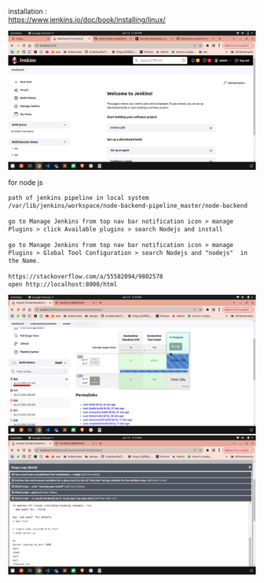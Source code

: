 installation :          
https://www.jenkins.io/doc/book/installing/linux/           

![Alt text](<Screenshot from 2024-01-13 23-45-55.png>)

for node js 
```
path of jenkins pipeline in local system 
/var/lib/jenkins/workspace/node-backend-pipeline_master/node-backend

go to Manage Jenkins from top nav bar notification icon > manage Plugins > click Available plugins > search Nodejs and install

go to Manage Jenkins from top nav bar notification icon > manage Plugins > Global Tool Configuration > search Nodejs and "nodejs"  in the Name.

https://stackoverflow.com/a/55582094/9802578
open http://localhost:8000/html
```

![Alt text](<Screenshot from 2024-01-14 03-19-05.png>)              
![Alt text](<Screenshot from 2024-01-14 03-19-17.png>)